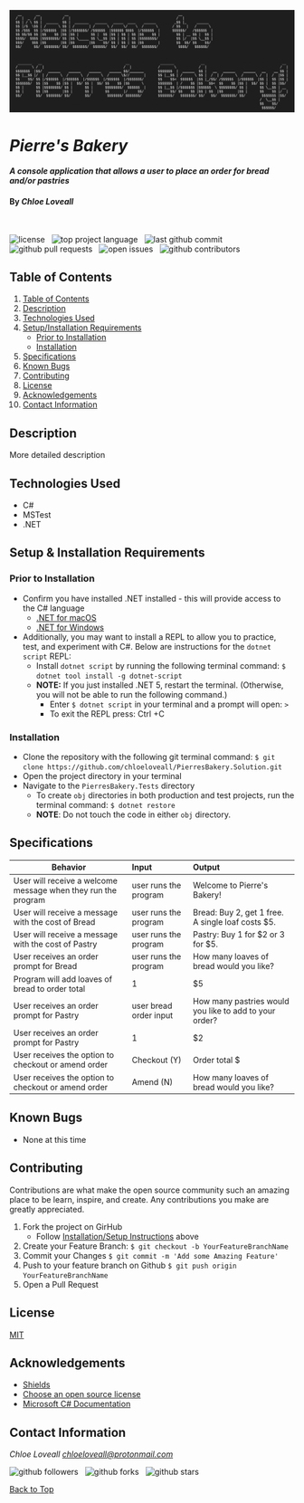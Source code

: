 ![Welcome to Pierre's Bakery](img/pierres-bakery.png)

# _Pierre's Bakery_

#### _A console application that allows a user to place an order for bread and/or pastries_

#### By _**Chloe Loveall**_
<br>

![license](https://img.shields.io/github/license/chloeloveall/PierresBakery.Solution?color=blue&style=flat-square) &nbsp; ![top project language](https://img.shields.io/github/languages/top/chloeloveall/PierresBakery.Solution?style=flat-square) &nbsp; ![last github commit](https://img.shields.io/github/last-commit/chloeloveall/PierresBakery.Solution?style=flat-square) &nbsp; ![github pull requests](https://img.shields.io/github/issues-pr/chloeloveall/PierresBakery.Solution?style=flat-square) &nbsp; ![open issues](https://img.shields.io/github/issues-raw/chloeloveall/PierresBakery.Solution?style=flat-square) &nbsp; ![github contributors](https://img.shields.io/github/contributors/chloeloveall/PierresBakery.Solution?color=brightgreen&style=flat-square)

## Table of Contents

1. [Table of Contents](#table-of-contents)
2. [Description](#description)
4. [Technologies Used](#technologies-used)
5. [Setup/Installation Requirements](#setup-&-installation-requirements)
    * [Prior to Installation](#prior-to-installation)
    * [Installation](#installation)
6. [Specifications](#specifications)
7. [Known Bugs](#known-bugs)
8. [Contributing](#contributing)
9. [License](#license)
10. [Acknowledgements](#acknowledgements)
11. [Contact Information](#contact-information)

## Description

More detailed description

## Technologies Used

* C#
* MSTest
* .NET

## Setup & Installation Requirements

### Prior to Installation

* Confirm you have installed .NET installed - this will provide access to the C# language
  * [.NET for macOS](https://dotnet.microsoft.com/download/dotnet/thank-you/sdk-5.0.100-macos-x64-installer)
  * [.NET for Windows](https://dotnet.microsoft.com/download/dotnet/thank-you/sdk-5.0.102-windows-x64-installer)
* Additionally, you may want to install a REPL to allow you to practice, test, and experiment with C#. Below are instructions for the ```dotnet script``` REPL:
  * Install ```dotnet script``` by running the following terminal command: ```$ dotnet tool install -g dotnet-script```
  * **NOTE:** If you just installed .NET 5, restart the terminal. (Otherwise, you will not be able to run the following command.) 
    * Enter ```$ dotnet script``` in your terminal and a prompt will open: ```>```
    * To exit the REPL press: Ctrl +C

### Installation
* Clone the repository with the following git terminal command: ```$ git clone https://github.com/chloeloveall/PierresBakery.Solution.git```
* Open the project directory in your terminal
* Navigate to the ```PierresBakery.Tests``` directory
    * To create ```obj``` directories in both production and test projects, run the terminal command: ```$ dotnet restore```
    * **NOTE**: Do not touch the code in either ```obj``` directory.

## Specifications

| Behavior                                                         | Input  | Output  |
| ---------------------------------------------------------------- | :----- | :------ |
| User will receive a welcome message when they run the program             | user runs the program | Welcome to Pierre's Bakery! |
| User will receive a message with the cost of Bread                        | user runs the program | Bread: Buy 2, get 1 free. A single loaf costs $5. |
| User will receive a message with the cost of Pastry                       | user runs the program  | Pastry: Buy 1 for $2 or 3 for $5. |
| User receives an order prompt for Bread                                   | user runs the program  | How many loaves of bread would you like? |
| Program will add loaves of bread to order total                           | 1                      | $5
| User receives an order prompt for Pastry                                  | user bread order input | How many pastries would you like to add to your order? |
|  User receives an order prompt for Pastry                                 | 1                      | $2 |
| User receives the option to checkout or amend order                       | Checkout (Y)           | Order total $ |
| User receives the option to checkout or amend order                       | Amend (N)              | How many loaves of bread would you like? |

## Known Bugs

* None at this time

## Contributing

Contributions are what make the open source community such an amazing place to be learn, inspire, and create. Any contributions you make are greatly appreciated.

1. Fork the project on GirHub
    * Follow [Installation/Setup Instructions](#setup-&-installation-requirements) above
2. Create your Feature Branch: ```$ git checkout -b YourFeatureBranchName```
3. Commit your Changes ```$ git commit -m 'Add some Amazing Feature'```
4. Push to your feature branch on Github ```$ git push origin YourFeatureBranchName```
5. Open a Pull Request

## License

[MIT](LICENSE.md)

## Acknowledgements

* [Shields](https://shields.io/)
* [Choose an open source license](https://choosealicense.com/)
* [Microsoft C# Documentation](https://docs.microsoft.com/en-us/dotnet/csharp/)

## Contact Information

_Chloe Loveall <chloeloveall@protonmail.com>_

![github followers](https://img.shields.io/github/followers/chloeloveall?style=social) &nbsp; ![github forks](https://img.shields.io/github/forks/chloeloveall/PierresBakery.Solution?label=Forks&style=social) &nbsp; ![github stars](https://img.shields.io/github/stars/chloeloveall/PierresBakery.Solution?style=social)

[Back to Top](#table-of-contents)